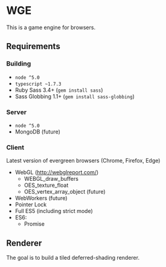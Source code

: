 # WGE
This is a game engine for browsers.

## Requirements

### Building
- `node ^5.0`
- `typescript ~1.7.3`
- Ruby Sass 3.4+ (`gem install sass`)
- Sass Globbing 1.1+ (`gem install sass-globbing`)

### Server
- `node ^5.0`
- MongoDB (future)

### Client
Latest version of evergreen browsers (Chrome, Firefox, Edge)

- WebGL (http://webglreport.com/)
	- WEBGL_draw_buffers
	- OES_texture_float
	- OES_vertex_array_object (future)
- WebWorkers (future)
- Pointer Lock
- Full ES5 (including strict mode)
- ES6:
	- Promise

## Renderer
The goal is to build a tiled deferred-shading renderer.